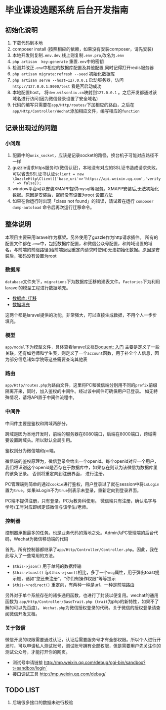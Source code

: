 # 毕业课设选题系统 后台开发指南
## 初始化说明
1. 下载代码到本地
2. composer install (按照相应的依赖，如果没有安装composer，请先安装)
3. 本地开发则复制`.env.dev`,线上则复制`.env.pro`,改名为`.env`
4. `php artisan  key:generate` 重置`.env`中的密钥
5. 检测并改正`.env`中相应的数据库配置及其他配置,同时记得打开redis服务器
6. `php artisan migrate:refresh --seed` 初始化数据库
7. `php artisan serve --host=127.0.0.1` 启动服务器，访问 `http://127.0.0.1:8000/test` 看是否启动成功
8. 本地配置host， 将`dev.wilsonliu.cn`映射到`127.0.0.1` 。之后开发都通过该域名进行访问(因为微信登录设置了安全域名)
9. 代码的编写只需要在`app/Http/routes/`下加相应的路由，之后在`app/Http/Controller/Wechat`添加相应文件，编写相应的`function`
## 记录出现过的问题
###  小问题
1. 配置中的`unix_socket`，应该是记录socket的路径，换台机子可能对应路径不一样
2. guzzle请求https服务时(微信认证)，本地没有对应的SSL证书造成请求失败。可以省去SSL证书认证`$client = new \GuzzleHttp\Client(['base_uri'=>'https://api.weixin.qq.com','verify' => false]);`
3. window平台可以安装XMAPP提供mysql等服务。XMAPP安装后,无法初始化数据。原因是安装后，密码没有设置为root [设置方法](http://www.cnblogs.com/xlw1219/p/3197771.html)
4. 如果在你运行时出现「class not found」的错误，请试着在运行 `composer dump-autoload` 命令后再次运行迁移命令。
## 整体说明
本项目主要采用laravel作为框架。另外使用了guzzle作为http请求插件。
所有的配置文件都在`.env`中，包括数据库配置，和微信公众号配置，和跨域设置的域名，与前端的前缀路径(给前端返回重定向请求时使用)无法初始化数据。原因是安装后，密码没有设置为root

### 数据库
`database`文件夹下，`migrations`下为数据库迁移的建表文件。`Factories`下为利用laravel的模型工程进行数据填充。
- [数据库: 迁移](https://laravel-china.org/docs/5.1/migrations)
- [数据填充](https://laravel-china.org/docs/5.1/seeding)

这两个都是laravel提供的功能，非常强大，可以直接生成数据，不用个人一步步填充。

### 模型 
`app/model`下为模型文件，具体查看laravel文档[Eloquent: 入门](https://laravel-china.org/docs/5.1/eloquent)
主要是定义了一些关联。还有如老师和学生表，则定义了一个`account`函数，用于补全个人信息，因为部分信息诸如学院等这些需要查询其他表

### 路由 
`app/Http/routes.php`为路由文件，这里将PC和微信端分别用不同的`prefix`前缀隔离开来，同时，加入鉴权的中间件。经过该中间件可确保用户已登录。
如无特殊情况，请将API置于中间件流程中。

### 中间件 
中间件主要是鉴权和跨域两部分。

跨域是因为本地开发时，前端的服务器在8080端口，后端在8000端口，跨域需要设置跨域头。所以默认全局引用。

鉴权则分为微信端和pc端。

微信端的鉴权原理为，微信登录会给出一个openid。每个openid对应一个用户，我们将识别这个openid是否存在于数据库中，如果存在则认为该微信为数据库里的该条记录。
否则将重定向到注册界面， 进行注册。

PC管理端则简单的通过`cookie`进行鉴权，用户登录过了就在session中将`isLogin`置为`true`。如果isLogin不为`true`则表示未登录，重新定向到登录界面。

PC端不提供注册，只有登录。PC为教务科使用。
微信端只有注册，确认名字与学号/工号对应即绑定该微信与该学生/老师。

### 控制器
控制器承担最多的任务。也是业务代码的落地之处。Admin为PC管理端的后台代码，Wechat为微信移动端的代码

首先，所有控制器都继承了`app/Http/Controller/Controller.php`。因此，我在此写入了一些常用的方法。
- `$this->json()` 用于单纯的数据传输
- `$this->toast()` 与`$this->json()`相比，多了一个`msg`属性，用于弹出toast提示框，诸如"您还未注册"，"你们有操作权限"等等提示
- `$this->redirect()` 重定向，有两种一种是url，一种是前端路由

另外对于单个系统存在的诸多通用函数，也进行了封装以便复用。wechat的通用函数为 `app/Http/Controller/BaseTrait.php`（`trait`为php的新特性，如果不了解的可以先百度）。
`Wechat.php`为微信授权登录的代码。关于微信的授权登录请查阅微信开发文档。

### 关于微信 
微信开发的权限需要通过认证，认证后需要服务号才有全部权限。所以个人进行开发时，可以申请私人测试账号，测试账号拥有全部权限，但是需要用户先关注你的测试公众号，才能打开你的网页。
- 测试号申请链接 http://mp.weixin.qq.com/debug/cgi-bin/sandbox?t=sandbox/login`
- 接口调试工具 http://mp.weixin.qq.com/debug/ 


## TODO LIST
1. 后端很多接口的数据未进行校验
